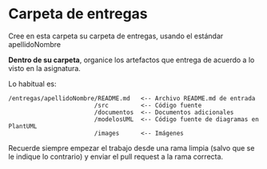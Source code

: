 # Carpeta de entregas

Cree en esta carpeta su carpeta de entregas, usando el estándar apellidoNombre

**Dentro de su carpeta**, organice los artefactos que entrega de acuerdo a lo visto en la asignatura.

Lo habitual es:

```
/entregas/apellidoNombre/README.md   <-- Archivo README.md de entrada
                        /src         <-- Código fuente
                        /documentos  <-- Documentos adicionales
                        /modelosUML  <-- Código fuente de diagramas en PlantUML
                        /images      <-- Imágenes

```

Recuerde siempre empezar el trabajo desde una rama limpia (salvo que se le indique lo contrario) y enviar el pull request a la rama correcta.
